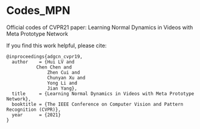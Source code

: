 # Codes_MPN
Official codes of CVPR21 paper: Learning Normal Dynamics in Videos with Meta Prototype Network

If you find this work helpful, please cite:
```
@inproceedings{adgcn_cvpr19,
  author    = {Hui LV and
	       Chen Chen and
               Zhen Cui and
               Chunyan Xu and
               Yong Li and
               Jian Yang},
  title     = {Learning Normal Dynamics in Videos with Meta Prototype Network},
  booktitle = {The IEEE Conference on Computer Vision and Pattern Recognition (CVPR)},
  year      = {2021}
}
```
